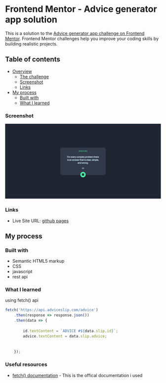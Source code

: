 # Frontend Mentor - Advice generator app solution

This is a solution to the [Advice generator app challenge on Frontend Mentor](https://www.frontendmentor.io/challenges/advice-generator-app-QdUG-13db). Frontend Mentor challenges help you improve your coding skills by building realistic projects.

## Table of contents

- [Overview](#overview)
  - [The challenge](#the-challenge)
  - [Screenshot](#screenshot)
  - [Links](#links)
- [My process](#my-process)
  - [Built with](#built-with)
  - [What I learned](#what-i-learned)


### Screenshot

![](https://github.com/SohaibSEG/SohaibSEG.github.io/raw/master/challenges/advice-generator-app-main/screenshot.jpeg)


### Links

- Live Site URL: [github pages](https://SohaibSEG.github.io/challenges/advice-generator-app-main)

## My process

### Built with

- Semantic HTML5 markup
- CSS 
- javascript
- rest api


### What I learned

using fetch() api

```js
fetch('https://api.adviceslip.com/advice')
    .then(response => response.json())
    .then(data => {
        
        id.textContent = `ADVICE #${data.slip.id}`;
        advice.textContent = data.slip.advice;
    
    
    });
```

### Useful resources

- [fetch() documentation](https://developer.mozilla.org/en-US/docs/Web/API/Fetch_API/Using_Fetch) - This is the offical documentation i used

